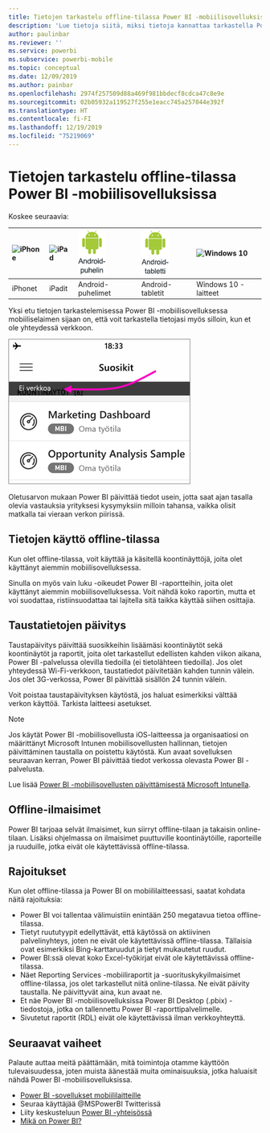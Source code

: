 ```yaml
---
title: Tietojen tarkastelu offline-tilassa Power BI -mobiilisovelluksissa
description: 'Lue tietoja siitä, miksi tietoja kannattaa tarkastella Power BI -mobiilisovelluksessa mobiiliselaimen sijaan: voit tarkastella tietojasi myös silloin, kun et ole yhteydessä verkkoon.'
author: paulinbar
ms.reviewer: ''
ms.service: powerbi
ms.subservice: powerbi-mobile
ms.topic: conceptual
ms.date: 12/09/2019
ms.author: painbar
ms.openlocfilehash: 2974f257509d88a469f981bbdecf8cdca47c8e9e
ms.sourcegitcommit: 02b05932a119527f255e1eacc745a257044e392f
ms.translationtype: HT
ms.contentlocale: fi-FI
ms.lasthandoff: 12/19/2019
ms.locfileid: "75219069"
---
```

# <a name="view-your-data-offline-in-the-power-bi-mobile-apps"></a>Tietojen tarkastelu offline-tilassa Power BI -mobiilisovelluksissa
Koskee seuraavia:

| ![iPhone](./media/mobile-apps-offline-data/iphone-logo-50-px.png) | ![iPad](./media/mobile-apps-offline-data/ipad-logo-50-px.png) | ![Android-puhelin](./media/mobile-apps-offline-data/android-phone-logo-50-px.png) | ![Android-tabletti](./media/mobile-apps-offline-data/android-tablet-logo-50-px.png) | ![Windows 10](./media/mobile-apps-offline-data/win-10-logo-50-px.png) |
|:--- |:--- |:--- |:--- |:--- |
| iPhonet |iPadit |Android-puhelimet |Android-tabletit |Windows 10 -laitteet |

Yksi etu tietojen tarkastelemisessa Power BI -mobiilisovelluksessa mobiiliselaimen sijaan on, että voit tarkastella tietojasi myös silloin, kun et ole yhteydessä verkkoon. 

![Ei verkkoa -sanoma](./media/mobile-apps-offline-data/power-bi-iphone-no-network.png)

Oletusarvon mukaan Power BI päivittää tiedot usein, jotta saat ajan tasalla olevia vastauksia yrityksesi kysymyksiin milloin tahansa, vaikka olisit matkalla tai vieraan verkon piirissä.

## <a name="data-access-while-youre-offline"></a>Tietojen käyttö offline-tilassa
Kun olet offline-tilassa, voit käyttää ja käsitellä koontinäyttöjä, joita olet käyttänyt aiemmin mobiilisovelluksessa.

Sinulla on myös vain luku -oikeudet Power BI -raportteihin, joita olet käyttänyt aiemmin mobiilisovelluksessa. Voit nähdä koko raportin, mutta et voi suodattaa, ristiinsuodattaa tai lajitella sitä taikka käyttää siihen osittajia.

## <a name="background-data-refresh"></a>Taustatietojen päivitys
Taustapäivitys päivittää suosikkeihin lisäämäsi koontinäytöt sekä koontinäytöt ja raportit, joita olet tarkastellut edellisten kahden viikon aikana, Power BI -palvelussa olevilla tiedoilla (ei tietolähteen tiedoilla). Jos olet yhteydessä Wi-Fi-verkkoon, taustatiedot päivitetään kahden tunnin välein. Jos olet 3G-verkossa, Power BI päivittää sisällön 24 tunnin välein.

Voit poistaa taustapäivityksen käytöstä, jos haluat esimerkiksi välttää verkon käyttöä. Tarkista laitteesi asetukset.

> [!NOTE]
> Jos käytät Power BI -mobiilisovellusta iOS-laitteessa ja organisaatiosi on määrittänyt Microsoft Intunen mobiilisovellusten hallinnan, tietojen päivittäminen taustalla on poistettu käytöstä. Kun avaat sovelluksen seuraavan kerran, Power BI päivittää tiedot verkossa olevasta Power BI -palvelusta.
> 
> Lue lisää [Power BI -mobiilisovellusten päivittämisestä Microsoft Intunella](../../service-admin-mobile-intune.md). 
> 
> 

## <a name="offline-indicators"></a>Offline-ilmaisimet
Power BI tarjoaa selvät ilmaisimet, kun siirryt offline-tilaan ja takaisin online-tilaan. Lisäksi ohjelmassa on ilmaisimet puuttuville koontinäytöille, raporteille ja ruuduille, jotka eivät ole käytettävissä offline-tilassa.

## <a name="limitations"></a>Rajoitukset
Kun olet offline-tilassa ja Power BI on mobiililaitteessasi, saatat kohdata näitä rajoituksia:

* Power BI voi tallentaa välimuistiin enintään 250 megatavua tietoa offline-tilassa.
* Tietyt ruututyypit edellyttävät, että käytössä on aktiivinen palvelinyhteys, joten ne eivät ole käytettävissä offline-tilassa. Tällaisia ovat esimerkiksi Bing-karttaruudut ja tietyt mukautetut ruudut.
* Power BI:ssä olevat koko Excel-työkirjat eivät ole käytettävissä offline-tilassa.
* Näet Reporting Services -mobiiliraportit ja -suorituskykyilmaisimet offline-tilassa, jos olet tarkastellut niitä online-tilassa. Ne eivät päivity taustalla. Ne päivittyvät aina, kun avaat ne.
* Et näe Power BI -mobiilisovelluksissa Power BI Desktop (.pbix) -tiedostoja, jotka on tallennettu Power BI -raporttipalvelimelle. 
* Sivutetut raportit (RDL) eivät ole käytettävissä ilman verkkoyhteyttä.

## <a name="next-steps"></a>Seuraavat vaiheet
Palaute auttaa meitä päättämään, mitä toimintoja otamme käyttöön tulevaisuudessa, joten muista äänestää muita ominaisuuksia, jotka haluaisit nähdä Power BI ‑mobiilisovelluksissa. 

* [Power BI -sovellukset mobiililaitteille](mobile-apps-for-mobile-devices.md)
* Seuraa käyttäjää @MSPowerBI Twitterissä
* Liity keskusteluun [Power BI -yhteisössä](https://community.powerbi.com/)
* [Mikä on Power BI?](../../fundamentals/power-bi-overview.md)